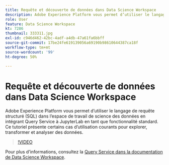 ```yaml
---
title: Requête et découverte de données dans Data Science Workspace
description: Adobe Experience Platform vous permet d’utiliser le langage de requête structuré (SQL) dans l’espace de travail de science des données en intégrant Query Service à JupyterLab en tant que fonctionnalité standard.
role: User
feature: Data Science Workspace
kt: 7286
thumbnail: 333311.jpg
exl-id: c946d462-42bc-4adf-a4db-47a61fa6bbff
source-git-commit: 17be24fe619139056a69190b98610644387ca18f
workflow-type: tm+mt
source-wordcount: '99'
ht-degree: 50%

---
```


# Requête et découverte de données dans Data Science Workspace

Adobe Experience Platform vous permet d’utiliser le langage de requête structuré (SQL) dans l’espace de travail de science des données en intégrant Query Service à JupyterLab en tant que fonctionnalité standard. Ce tutoriel présente certains cas d’utilisation courants pour explorer, transformer et analyser des données.

>[!VIDEO](https://video.tv.adobe.com/v/333311)

Pour plus d’informations, consultez la [Query Service dans la documentation de Data Science Workspace](https://experienceleague.adobe.com/docs/experience-platform/data-science-workspace/jupyterlab/query-service.html).